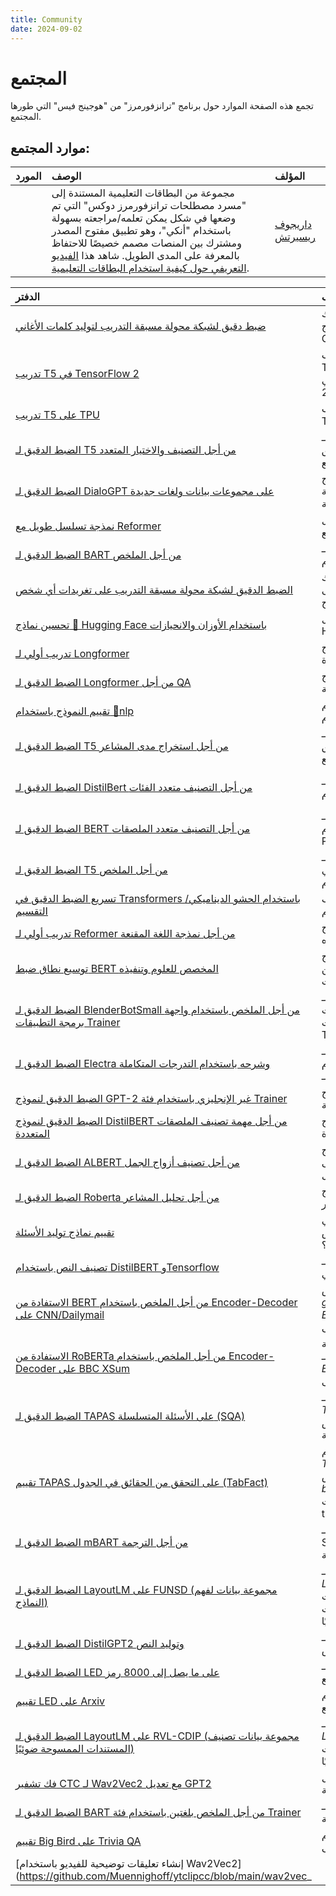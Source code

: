 ```yaml
---
title: Community
date: 2024-09-02
---
```


# المجتمع

تجمع هذه الصفحة الموارد حول برنامج "ترانزفورمرز" من "هوجينج فيس" التي طورها المجتمع.

## موارد المجتمع:

| المورد | الوصف | المؤلف |
| :----- | :---- | :----- |
|  | مجموعة من البطاقات التعليمية المستندة إلى "مسرد مصطلحات ترانزفورمرز دوكس" التي تم وضعها في شكل يمكن تعلمه/مراجعته بسهولة باستخدام "أنكي"، وهو تطبيق مفتوح المصدر ومشترك بين المنصات مصمم خصيصًا للاحتفاظ بالمعرفة على المدى الطويل. شاهد هذا [الفيديو التعريفي حول كيفية استخدام البطاقات التعليمية](https://www.youtube.com/watch?v=Dji_h7PILrw). | [داريجوف ريسيرتش](https://www.darigovresearch.com/) |## دفاتر ملاحظات المجتمع:

| الدفتر | الوصف | المؤلف |
| :----- | :---- | :----- |
| [ضبط دقيق لشبكة محولة مسبقة التدريب لتوليد كلمات الأغاني](https://github.com/AlekseyKorshuk/huggingartists) | كيفية توليد كلمات أغاني على طريقة فنانك المفضل عن طريق ضبط دقيق لنموذج GPT-2 | [Aleksey Korshuk](https://github.com/AlekseyKorshuk) |
| [تدريب T5 في TensorFlow 2](https://github.com/snapthat/TF-T5-text-to-text) | كيفية تدريب T5 لأي مهمة باستخدام TensorFlow 2. يوضح هذا الدفتر كيفية تنفيذ مهمة سؤال وجواب في TensorFlow 2 باستخدام SQUAD | [Muhammad Harris](https://github.com/HarrisDePerceptron) |
| [تدريب T5 على TPU](https://github.com/patil-suraj/exploring-T5/blob/master/T5_on_TPU.ipynb) | كيفية تدريب T5 على SQUAD مع Transformers وNlp | [Suraj Patil](https://github.com/patil-suraj) |
| [الضبط الدقيق لـ T5 من أجل التصنيف والاختيار المتعدد](https://github.com/patil-suraj/exploring-T5/blob/master/t5_fine_tuning.ipynb) | كيفية الضبط الدقيق لـ T5 من أجل مهام التصنيف والاختيار المتعدد باستخدام تنسيق النص إلى نص مع PyTorch Lightning | [Suraj Patil](https://github.com/patil-suraj) |
| [الضبط الدقيق لـ DialoGPT على مجموعات بيانات ولغات جديدة](https://github.com/ncoop57/i-am-a-nerd/blob/master/_notebooks/2020-05-12-chatbot-part-1.ipynb) | كيفية الضبط الدقيق لنموذج DialoGPT على مجموعة بيانات جديدة لإنشاء دردشة مفتوحة على هيئة محادثة | [Nathan Cooper](https://github.com/ncoop57) |
| [نمذجة تسلسل طويل مع Reformer](https://github.com/patrickvonplaten/notebooks/blob/master/PyTorch_Reformer.ipynb) | كيفية التدريب على تسلسلات طويلة تصل إلى 500,000 رمز مع Reformer | [Patrick von Platen](https://github.com/patrickvonplaten) |
| [الضبط الدقيق لـ BART من أجل الملخص](https://github.com/ohmeow/ohmeow_website/blob/master/posts/2021-05-25-mbart-sequence-classification-with-blurr.ipynb) | كيفية الضبط الدقيق لـ BART من أجل الملخص باستخدام fastai و blurr | [Wayde Gilliam](https://ohmeow.com/) |
| [الضبط الدقيق لشبكة محولة مسبقة التدريب على تغريدات أي شخص](https://colab.research.google.com/github/borisdayma/huggingtweets/blob/master/huggingtweets-demo.ipynb) | كيفية توليد تغريدات على طريقة حسابك المفضل على Twitter عن طريق ضبط دقيق لنموذج GPT-2 | [Boris Dayma](https://github.com/borisdayma) |
| [تحسين نماذج 🤗 Hugging Face باستخدام الأوزان والانحيازات](https://colab.research.google.com/github/wandb/examples/blob/master/colabs/huggingface/Optimize_Hugging_Face_models_with_Weights_%26_Biases.ipynb) | دليل تعليمي كامل يوضح تكامل W&B مع Hugging Face | [Boris Dayma](https://github.com/borisdayma) |
| [تدريب أولي لـ Longformer](https://github.com/allenai/longformer/blob/master/scripts/convert_model_to_long.ipynb) | كيفية بناء إصدار "طويل" من النماذج المحولة مسبقًا الموجودة | [Iz Beltagy](https://beltagy.net) |
| [الضبط الدقيق لـ Longformer من أجل QA](https://github.com/patil-suraj/Notebooks/blob/master/longformer_qa_training.ipynb) | كيفية الضبط الدقيق لنموذج Longformer من أجل مهمة QA | [Suraj Patil](https://github.com/patil-suraj) |
| [تقييم النموذج باستخدام 🤗nlp](https://github.com/patrickvonplaten/notebooks/blob/master/How_to_evaluate_Longformer_on_TriviaQA_using_NLP.ipynb) | كيفية تقييم Longformer على TriviaQA باستخدام `nlp` | [Patrick von Platen](https://github.com/patrickvonplaten) |
| [الضبط الدقيق لـ T5 من أجل استخراج مدى المشاعر](https://github.com/enzoampil/t5-intro/blob/master/t5_qa_training_pytorch_span_extraction.ipynb) | كيفية الضبط الدقيق لـ T5 من أجل استخراج مدى المشاعر باستخدام تنسيق النص إلى نص مع PyTorch Lightning | [Lorenzo Ampil](https://github.com/enzoampil) |
| [الضبط الدقيق لـ DistilBert من أجل التصنيف متعدد الفئات](https://github.com/abhimishra91/transformers-tutorials/blob/master/transformers_multiclass_classification.ipynb) | كيفية الضبط الدقيق لـ DistilBert من أجل التصنيف متعدد الفئات باستخدام PyTorch | [Abhishek Kumar Mishra](https://github.com/abhimishra91) |
| [الضبط الدقيق لـ BERT من أجل التصنيف متعدد الملصقات](https://github.com/abhimishra91/transformers-tutorials/blob/master/transformers_multi_label_classification.ipynb) | كيفية الضبط الدقيق لـ BERT من أجل التصنيف متعدد الملصقات باستخدام PyTorch | [Abhishek Kumar Mishra](https://github.com/abhimishra91) |
| [الضبط الدقيق لـ T5 من أجل الملخص](https://github.com/abhimishra91/transformers-tutorials/blob/master/transformers_summarization_wandb.ipynb) | كيفية الضبط الدقيق لـ T5 من أجل الملخص في PyTorch وتتبع التجارب باستخدام WandB | [Abhishek Kumar Mishra](https://github.com/abhimishra91) |
| [تسريع الضبط الدقيق في Transformers باستخدام الحشو الديناميكي/التقسيم](https://github.com/ELS-RD/transformers-notebook/blob/master/Divide_Hugging_Face_Transformers_training_time_by_2_or_more.ipynb) | كيفية تسريع الضبط الدقيق بمقدار الضعف باستخدام الحشو الديناميكي/التقسيم | [Michael Benesty](https://github.com/pommedeterresautee) |
| [تدريب أولي لـ Reformer من أجل نمذجة اللغة المقنعة](https://github.com/patrickvonplaten/notebooks/blob/master/Reformer_For_Masked_LM.ipynb) | كيفية تدريب نموذج Reformer مع طبقات الاهتمام الذاتي ثنائية الاتجاه | [Patrick von Platen](https://github.com/patrickvonplaten) |
| [توسيع نطاق ضبط BERT المخصص للعلوم وتنفيذه](https://github.com/lordtt13/word-embeddings/blob/master/COVID-19%20Research%20Data/COVID-SciBERT.ipynb) | كيفية زيادة مفردات نموذج SciBERT المحول مسبقًا من AllenAI على مجموعة بيانات CORD وتنفيذه | [Tanmay Thakur](https://github.com/lordtt13) |
| [الضبط الدقيق لـ BlenderBotSmall من أجل الملخص باستخدام واجهة برمجة التطبيقات Trainer](https://github.com/lordtt13/transformers-experiments/blob/master/Custom%20Tasks/fine-tune-blenderbot_small-for-summarization.ipynb) | كيفية الضبط الدقيق لـ BlenderBotSmall من أجل الملخص على مجموعة بيانات مخصصة، باستخدام واجهة برمجة تطبيقات Trainer | [Tanmay Thakur](https://github.com/lordtt13) |
| [الضبط الدقيق لـ Electra وشرحه باستخدام التدرجات المتكاملة](https://github.com/elsanns/xai-nlp-notebooks/blob/master/electra_fine_tune_interpret_captum_ig.ipynb) | كيفية الضبط الدقيق لـ Electra من أجل تحليل المشاعر وشرح التنبؤات باستخدام التدرجات المتكاملة لـ Captum | [Eliza Szczechla](https://elsanns.github.io) |
| [الضبط الدقيق لنموذج GPT-2 غير الإنجليزي باستخدام فئة Trainer](https://github.com/philschmid/fine-tune-GPT-2/blob/master/Fine_tune_a_non_English_GPT_2_Model_with_Huggingface.ipynb) | كيفية الضبط الدقيق لنموذج GPT-2 غير الإنجليزي باستخدام فئة Trainer | [Philipp Schmid](https://www.philschmid.de) |
| [الضبط الدقيق لنموذج DistilBERT من أجل مهمة تصنيف الملصقات المتعددة](https://github.com/DhavalTaunk08/Transformers_scripts/blob/master/Transformers_multilabel_distilbert.ipynb) | كيفية الضبط الدقيق لنموذج DistilBERT من أجل مهمة تصنيف الملصقات المتعددة | [Dhaval Taunk](https://github.com/DhavalTaunk08) |
| [الضبط الدقيق لـ ALBERT من أجل تصنيف أزواج الجمل](https://github.com/NadirEM/nlp-notebooks/blob/master/Fine_tune_ALBERT_sentence_pair_classification.ipynb) | كيفية الضبط الدقيق لنموذج ALBERT أو أي نموذج آخر قائم على BERT من أجل مهمة تصنيف أزواج الجمل | [Nadir El Manouzi](https://github.com/NadirEM) |
| [الضبط الدقيق لـ Roberta من أجل تحليل المشاعر](https://github.com/DhavalTaunk08/NLP_scripts/blob/master/sentiment_analysis_using_roberta.ipynb) | كيفية الضبط الدقيق لنموذج Roberta من أجل تحليل المشاعر | [Dhaval Taunk](https://github.com/DhavalTaunk08) |
| [تقييم نماذج توليد الأسئلة](https://github.com/flexudy-pipe/qugeev) | ما مدى دقة الإجابات على الأسئلة التي يولدها نموذج المحول التسلسلي الخاص بك؟ | [Pascal Zoleko](https://github.com/zolekode) |
| [تصنيف النص باستخدام DistilBERT وTensorflow](https://github.com/peterbayerle/huggingface_notebook/blob/main/distilbert_tf.ipynb) | كيفية الضبط الدقيق لـ DistilBERT من أجل تصنيف النص في TensorFlow | [Peter Bayerle](https://github.com/peterbayerle) |
| [الاستفادة من BERT من أجل الملخص باستخدام Encoder-Decoder على CNN/Dailymail](https://github.com/patrickvonplaten/notebooks/blob/master/BERT2BERT_for_CNN_Dailymail.ipynb) | كيفية البدء باستخدام نقطة تفتيش *google-bert/bert-base-uncased* لـ *EncoderDecoderModel* من أجل الملخص على CNN/Dailymail | [Patrick von Platen](https://github.com/patrickvonplaten) |
| [الاستفادة من RoBERTa من أجل الملخص باستخدام Encoder-Decoder على BBC XSum](https://github.com/patrickvonplaten/notebooks/blob/master/RoBERTaShared_for_BBC_XSum.ipynb) | كيفية البدء باستخدام نقطة تفتيش مشتركة لـ *FacebookAI/roberta-base* لـ *EncoderDecoderModel* من أجل الملخص على BBC/XSum | [Patrick von Platen](https://github.com/patrickvonplaten) |
| [الضبط الدقيق لـ TAPAS على الأسئلة المتسلسلة (SQA)](https://github.com/NielsRogge/Transformers-Tutorials/blob/master/TAPAS/Fine_tuning_TapasForQuestionAnswering_on_SQA.ipynb) | كيفية الضبط الدقيق لـ *TapasForQuestionAnswering* باستخدام نقطة تفتيش *tapas-base* على مجموعة بيانات الأسئلة المتسلسلة (SQA) | [Niels Rogge](https://github.com/nielsrogge) |
| [تقييم TAPAS على التحقق من الحقائق في الجدول (TabFact)](https://github.com/NielsRogge/Transformers-Tutorials/blob/master/TAPAS/Evaluating_TAPAS_on_the_Tabfact_test_set.ipynb) | كيفية تقييم *TapasForSequenceClassification* المحسن باستخدام نقطة تفتيش *tapas-base-finetuned-tabfact* باستخدام مزيج من مكتبات 🤗 datasets و 🤗 transformers | [Niels Rogge](https://github.com/nielsrogge) |
| [الضبط الدقيق لـ mBART من أجل الترجمة](https://colab.research.google.com/github/vasudevgupta7/huggingface-tutorials/blob/main/translation_training.ipynb) | كيفية الضبط الدقيق لـ mBART باستخدام Seq2SeqTrainer من أجل الترجمة من الهندية إلى الإنجليزية | [Vasudev Gupta](https://github.com/vasudevgupta7) |
| [الضبط الدقيق لـ LayoutLM على FUNSD (مجموعة بيانات لفهم النماذج)](https://github.com/NielsRogge/Transformers-Tutorials/blob/master/LayoutLM/Fine_tuning_LayoutLMForTokenClassification_on_FUNSD.ipynb) | كيفية الضبط الدقيق لـ *LayoutLMForTokenClassification* على مجموعة بيانات FUNSD من أجل استخراج المعلومات من المستندات الممسوحة ضوئيًا | [Niels Rogge](https://github.com/nielsrogge) |
| [الضبط الدقيق لـ DistilGPT2 وتوليد النص](https://colab.research.google.com/github/tripathiaakash/DistilGPT2-Tutorial/blob/main/distilgpt2_fine_tuning.ipynb) | كيفية الضبط الدقيق لـ DistilGPT2 وتوليد النص | [Aakash Tripathi](https://github.com/tripathiaakash) |
| [الضبط الدقيق لـ LED على ما يصل إلى 8000 رمز](https://github.com/patrickvonplaten/notebooks/blob/master/Fine_tune_Longformer_Encoder_Decoder_(LED)_for_Summarization_on_pubmed.ipynb) | كيفية الضبط الدقيق لـ LED على pubmed من أجل الملخص على نطاق واسع | [Patrick von Platen](https://github.com/patrickvonplaten) |
| [تقييم LED على Arxiv](https://github.com/patrickvonplaten/notebooks/blob/master/LED_on_Arxiv.ipynb) | كيفية تقييم LED بشكل فعال على الملخص على نطاق واسع | [Patrick von Platen](https://github.com/patrickvonplaten) |
| [الضبط الدقيق لـ LayoutLM على RVL-CDIP (مجموعة بيانات تصنيف المستندات الممسوحة ضوئيًا)](https://github.com/NielsRogge/Transformers-Tutorials/blob/master/LayoutLM/Fine_tuning_LayoutLMForSequenceClassification_on_RVL_CDIP.ipynb) | كيفية الضبط الدقيق لـ *LayoutLMForSequenceClassification* على مجموعة بيانات RVL-CDIP من أجل تصنيف المستندات الممسوحة ضوئيًا | [Niels Rogge](https://github.com/nielsrogge) |
| [فك تشفير CTC لـ Wav2Vec2 مع تعديل GPT2](https://github.com/voidful/huggingface_notebook/blob/main/xlsr_gpt.ipynb) | كيفية فك تشفير تسلسل CTC مع تعديل نموذج اللغة | [Eric Lam](https://github.com/voidful) |
| [الضبط الدقيق لـ BART من أجل الملخص بلغتين باستخدام فئة Trainer](https://github.com/elsanns/xai-nlp-notebooks/blob/master/fine_tune_bart_summarization_two_langs.ipynb) | كيفية الضبط الدقيق لـ BART من أجل الملخص بلغتين باستخدام فئة Trainer | [Eliza Szczechla](https://github.com/elsanns) |
| [تقييم Big Bird على Trivia QA](https://github.com/patrickvonplaten/notebooks/blob/master/Evaluating_Big_Bird_on_TriviaQA.ipynb) | كيفية تقييم BigBird على الأسئلة والأجوبة على الوثائق الطويلة على Trivia QA | [Patrick von Platen](https://github.com/patrickvonplaten) |
| [إنشاء تعليقات توضيحية للفيديو باستخدام Wav2Vec2](https://github.com/Muennighoff/ytclipcc/blob/main/wav2vec_